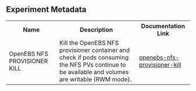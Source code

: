 ## Experiment Metadata

<table>
<tr>
<th> Name </th>
<th> Description </th>
<th> Documentation Link </th>
</tr>
<tr>
	<td> OpenEBS NFS PROVISIONER KILL </td>
	<td> Kill the OpenEBS NFS provisioner container and check if pods consuming the NFS PVs continue to be available and volumes are writable (RWM mode). </td>
	<td><a href="https://docs.litmuschaos.io/docs/openebs-nfs-provisioner-kill">openebs-nfs-provisioner-kill</a> </td>
</tr>
</table>